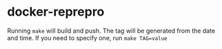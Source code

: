 # docker-reprepro

Running `make` will build and push. The tag will be generated from the date and time.
If you need to specify one, run `make TAG=value`
